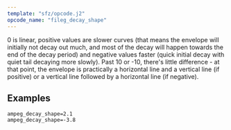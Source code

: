 ```yaml
---
template: "sfz/opcode.j2"
opcode_name: "fileg_decay_shape"
---
```

0 is linear, positive values are slower curves (that means the envelope will
initially not decay out much, and most of the decay will happen towards the end
of the decay period) and negative values faster (quick initial decay with quiet
tail decaying more slowly). Past 10 or -10, there's little difference - at that
point, the envelope is practically a horizontal line and a vertical line
(if positive) or a vertical line followed by a horizontal line (if negative).

## Examples

```sfz
ampeg_decay_shape=2.1
ampeg_decay_shape=-3.8
```
